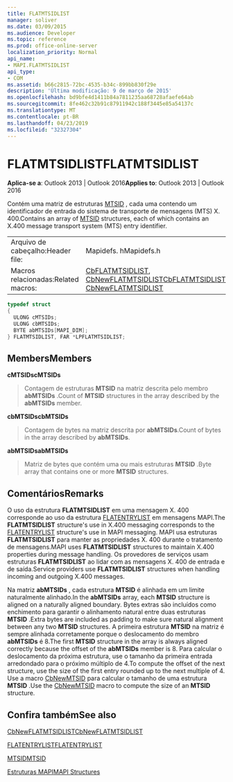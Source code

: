```yaml
---
title: FLATMTSIDLIST
manager: soliver
ms.date: 03/09/2015
ms.audience: Developer
ms.topic: reference
ms.prod: office-online-server
localization_priority: Normal
api_name:
- MAPI.FLATMTSIDLIST
api_type:
- COM
ms.assetid: b66c2815-72bc-4535-b34c-899bb830f29e
description: 'Última modificação: 9 de março de 2015'
ms.openlocfilehash: bd9bfe4d1411b84a7811235aa68728afaefe64ab
ms.sourcegitcommit: 8fe462c32b91c87911942c188f3445e85a54137c
ms.translationtype: MT
ms.contentlocale: pt-BR
ms.lasthandoff: 04/23/2019
ms.locfileid: "32327304"
---
```

# <a name="flatmtsidlist"></a><span data-ttu-id="93bef-103">FLATMTSIDLIST</span><span class="sxs-lookup"><span data-stu-id="93bef-103">FLATMTSIDLIST</span></span>

  
  
<span data-ttu-id="93bef-104">**Aplica-se a**: Outlook 2013 | Outlook 2016</span><span class="sxs-lookup"><span data-stu-id="93bef-104">**Applies to**: Outlook 2013 | Outlook 2016</span></span> 
  
<span data-ttu-id="93bef-105">Contém uma matriz de estruturas [MTSID](mtsid.md) , cada uma contendo um identificador de entrada do sistema de transporte de mensagens (MTS) X. 400.</span><span class="sxs-lookup"><span data-stu-id="93bef-105">Contains an array of [MTSID](mtsid.md) structures, each of which contains an X.400 message transport system (MTS) entry identifier.</span></span> 
  
|||
|:-----|:-----|
|<span data-ttu-id="93bef-106">Arquivo de cabeçalho:</span><span class="sxs-lookup"><span data-stu-id="93bef-106">Header file:</span></span>  <br/> |<span data-ttu-id="93bef-107">Mapidefs. h</span><span class="sxs-lookup"><span data-stu-id="93bef-107">Mapidefs.h</span></span>  <br/> |
|<span data-ttu-id="93bef-108">Macros relacionadas:</span><span class="sxs-lookup"><span data-stu-id="93bef-108">Related macros:</span></span>  <br/> |<span data-ttu-id="93bef-109">[CbFLATMTSIDLIST](cbflatmtsidlist.md), [CbNewFLATMTSIDLIST](cbnewflatmtsidlist.md)</span><span class="sxs-lookup"><span data-stu-id="93bef-109">[CbFLATMTSIDLIST](cbflatmtsidlist.md), [CbNewFLATMTSIDLIST](cbnewflatmtsidlist.md)</span></span> <br/> |
   
```cpp
typedef struct
{
  ULONG cMTSIDs;
  ULONG cbMTSIDs;
  BYTE abMTSIDs[MAPI_DIM];
} FLATMTSIDLIST, FAR *LPFLATMTSIDLIST;

```

## <a name="members"></a><span data-ttu-id="93bef-110">Members</span><span class="sxs-lookup"><span data-stu-id="93bef-110">Members</span></span>

 <span data-ttu-id="93bef-111">**cMTSIDs**</span><span class="sxs-lookup"><span data-stu-id="93bef-111">**cMTSIDs**</span></span>
  
> <span data-ttu-id="93bef-112">Contagem de estruturas **MTSID** na matriz descrita pelo membro **abMTSIDs** .</span><span class="sxs-lookup"><span data-stu-id="93bef-112">Count of **MTSID** structures in the array described by the **abMTSIDs** member.</span></span> 
    
 <span data-ttu-id="93bef-113">**cbMTSIDs**</span><span class="sxs-lookup"><span data-stu-id="93bef-113">**cbMTSIDs**</span></span>
  
> <span data-ttu-id="93bef-114">Contagem de bytes na matriz descrita por **abMTSIDs**.</span><span class="sxs-lookup"><span data-stu-id="93bef-114">Count of bytes in the array described by **abMTSIDs**.</span></span>
    
 <span data-ttu-id="93bef-115">**abMTSIDs**</span><span class="sxs-lookup"><span data-stu-id="93bef-115">**abMTSIDs**</span></span>
  
> <span data-ttu-id="93bef-116">Matriz de bytes que contém uma ou mais estruturas **MTSID** .</span><span class="sxs-lookup"><span data-stu-id="93bef-116">Byte array that contains one or more **MTSID** structures.</span></span> 
    
## <a name="remarks"></a><span data-ttu-id="93bef-117">Comentários</span><span class="sxs-lookup"><span data-stu-id="93bef-117">Remarks</span></span>

<span data-ttu-id="93bef-118">O uso da estrutura **FLATMTSIDLIST** em uma mensagem X. 400 corresponde ao uso da estrutura [FLATENTRYLIST](flatentrylist.md) em mensagens MAPI.</span><span class="sxs-lookup"><span data-stu-id="93bef-118">The **FLATMTSIDLIST** structure's use in X.400 messaging corresponds to the [FLATENTRYLIST](flatentrylist.md) structure's use in MAPI messaging.</span></span> <span data-ttu-id="93bef-119">MAPI usa estruturas **FLATMTSIDLIST** para manter as propriedades X. 400 durante o tratamento de mensagens.</span><span class="sxs-lookup"><span data-stu-id="93bef-119">MAPI uses **FLATMTSIDLIST** structures to maintain X.400 properties during message handling.</span></span> <span data-ttu-id="93bef-120">Os provedores de serviços usam estruturas **FLATMTSIDLIST** ao lidar com as mensagens X. 400 de entrada e de saída.</span><span class="sxs-lookup"><span data-stu-id="93bef-120">Service providers use **FLATMTSIDLIST** structures when handling incoming and outgoing X.400 messages.</span></span> 
  
<span data-ttu-id="93bef-121">Na matriz **abMTSIDs** , cada estrutura **MTSID** é alinhada em um limite naturalmente alinhado.</span><span class="sxs-lookup"><span data-stu-id="93bef-121">In the **abMTSIDs** array, each **MTSID** structure is aligned on a naturally aligned boundary.</span></span> <span data-ttu-id="93bef-122">Bytes extras são incluídos como enchimento para garantir o alinhamento natural entre duas estruturas **MTSID** .</span><span class="sxs-lookup"><span data-stu-id="93bef-122">Extra bytes are included as padding to make sure natural alignment between any two **MTSID** structures.</span></span> <span data-ttu-id="93bef-123">A primeira estrutura **MTSID** na matriz é sempre alinhada corretamente porque o deslocamento do membro **abMTSIDs** é 8.</span><span class="sxs-lookup"><span data-stu-id="93bef-123">The first **MTSID** structure in the array is always aligned correctly because the offset of the **abMTSIDs** member is 8.</span></span> <span data-ttu-id="93bef-124">Para calcular o deslocamento da próxima estrutura, use o tamanho da primeira entrada arredondado para o próximo múltiplo de 4.</span><span class="sxs-lookup"><span data-stu-id="93bef-124">To compute the offset of the next structure, use the size of the first entry rounded up to the next multiple of 4.</span></span> <span data-ttu-id="93bef-125">Use a macro [CbNewMTSID](cbnewmtsid.md) para calcular o tamanho de uma estrutura **MTSID** .</span><span class="sxs-lookup"><span data-stu-id="93bef-125">Use the [CbNewMTSID](cbnewmtsid.md) macro to compute the size of an **MTSID** structure.</span></span> 
  
## <a name="see-also"></a><span data-ttu-id="93bef-126">Confira também</span><span class="sxs-lookup"><span data-stu-id="93bef-126">See also</span></span>



[<span data-ttu-id="93bef-127">CbNewFLATMTSIDLIST</span><span class="sxs-lookup"><span data-stu-id="93bef-127">CbNewFLATMTSIDLIST</span></span>](cbnewflatmtsidlist.md)
  
[<span data-ttu-id="93bef-128">FLATENTRYLIST</span><span class="sxs-lookup"><span data-stu-id="93bef-128">FLATENTRYLIST</span></span>](flatentrylist.md)
  
[<span data-ttu-id="93bef-129">MTSID</span><span class="sxs-lookup"><span data-stu-id="93bef-129">MTSID</span></span>](mtsid.md)


[<span data-ttu-id="93bef-130">Estruturas MAPI</span><span class="sxs-lookup"><span data-stu-id="93bef-130">MAPI Structures</span></span>](mapi-structures.md)

